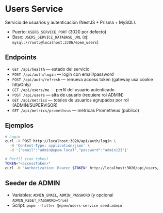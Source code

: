 # Users Service

Servicio de usuarios y autenticación (NestJS + Prisma + MySQL).

- Puerto: `USERS_SERVICE_PORT` (3020 por defecto)
- Base: `USERS_SERVICE_DATABASE_URL` (ej: `mysql://root:@localhost:3306/epem_users`)

## Endpoints
- `GET /api/health` — estado del servicio
- `POST /api/auth/login` — login con email/password
- `POST /api/auth/refresh` — renueva access token (gateway usa cookie httpOnly)
- `GET /api/users/me` — perfil del usuario autenticado
- `POST /api/users` — alta de usuario (requiere rol ADMIN)
- `GET /api/metrics` — totales de usuarios agrupados por rol (ADMIN/SUPERVISOR)
- `GET /api/metrics/prometheus` — métricas Prometheus (público)

## Ejemplos
```bash
# Login
curl -X POST http://localhost:3020/api/auth/login \
  -H 'Content-Type: application/json' \
  -d '{"email":"admin@epem.local","password":"admin123"}'

# Perfil (con token)
TOKEN="<accessToken>"
curl -H "Authorization: Bearer $TOKEN" http://localhost:3020/api/users/me
```

## Seeder de ADMIN
- Variables: `ADMIN_EMAIL`, `ADMIN_PASSWORD` (y opcional `ADMIN_RESET_PASSWORD=true`)
- Script: `pnpm --filter @epem/users-service seed:admin`

